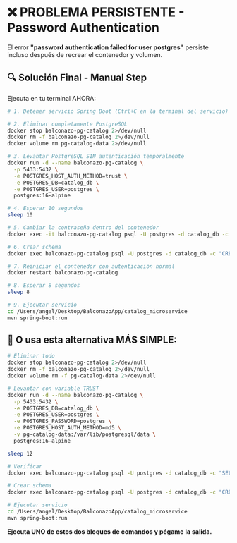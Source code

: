 # ❌ PROBLEMA PERSISTENTE - Password Authentication

El error **"password authentication failed for user postgres"** persiste incluso después de recrear el contenedor y volumen.

## 🔍 Solución Final - Manual Step

Ejecuta en tu terminal AHORA:

```bash
# 1. Detener servicio Spring Boot (Ctrl+C en la terminal del servicio)

# 2. Eliminar completamente PostgreSQL
docker stop balconazo-pg-catalog 2>/dev/null
docker rm -f balconazo-pg-catalog 2>/dev/null
docker volume rm pg-catalog-data 2>/dev/null

# 3. Levantar PostgreSQL SIN autenticación temporalmente
docker run -d --name balconazo-pg-catalog \
  -p 5433:5432 \
  -e POSTGRES_HOST_AUTH_METHOD=trust \
  -e POSTGRES_DB=catalog_db \
  -e POSTGRES_USER=postgres \
  postgres:16-alpine

# 4. Esperar 10 segundos
sleep 10

# 5. Cambiar la contraseña dentro del contenedor
docker exec -it balconazo-pg-catalog psql -U postgres -d catalog_db -c "ALTER USER postgres WITH PASSWORD 'postgres';"

# 6. Crear schema
docker exec balconazo-pg-catalog psql -U postgres -d catalog_db -c "CREATE SCHEMA IF NOT EXISTS catalog;"

# 7. Reiniciar el contenedor con autenticación normal
docker restart balconazo-pg-catalog

# 8. Esperar 8 segundos
sleep 8

# 9. Ejecutar servicio
cd /Users/angel/Desktop/BalconazoApp/catalog_microservice
mvn spring-boot:run
```

## 📝 O usa esta alternativa MÁS SIMPLE:

```bash
# Eliminar todo
docker stop balconazo-pg-catalog 2>/dev/null
docker rm -f balconazo-pg-catalog 2>/dev/null  
docker volume rm -f pg-catalog-data 2>/dev/null

# Levantar con variable TRUST
docker run -d --name balconazo-pg-catalog \
  -p 5433:5432 \
  -e POSTGRES_DB=catalog_db \
  -e POSTGRES_USER=postgres \
  -e POSTGRES_PASSWORD=postgres \
  -e POSTGRES_HOST_AUTH_METHOD=md5 \
  -v pg-catalog-data:/var/lib/postgresql/data \
  postgres:16-alpine

sleep 12

# Verificar
docker exec balconazo-pg-catalog psql -U postgres -d catalog_db -c "SELECT version();"

# Crear schema
docker exec balconazo-pg-catalog psql -U postgres -d catalog_db -c "CREATE SCHEMA IF NOT EXISTS catalog;"

# Ejecutar servicio
cd /Users/angel/Desktop/BalconazoApp/catalog_microservice
mvn spring-boot:run
```

**Ejecuta UNO de estos dos bloques de comandos y pégame la salida.**

